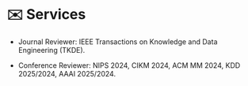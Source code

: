 # :envelope: Services

- Journal Reviewer: IEEE Transactions on Knowledge and Data Engineering (TKDE).

- Conference Reviewer: NIPS 2024, CIKM 2024, ACM MM 2024, KDD 2025/2024, AAAI 2025/2024.
